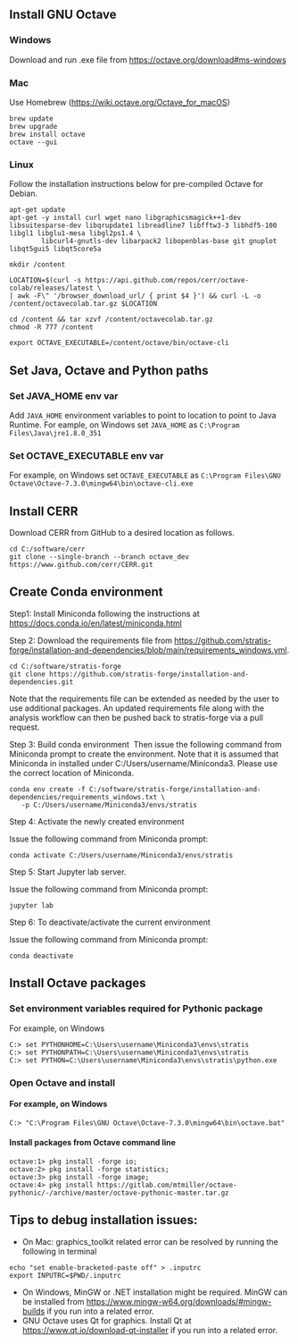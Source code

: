 ## Install GNU Octave

### Windows
Download and run .exe file from https://octave.org/download#ms-windows
### Mac
Use Homebrew (https://wiki.octave.org/Octave_for_macOS)
```
brew update
brew upgrade
brew install octave
octave --gui
```
### Linux
Follow the installation instructions below for pre-compiled Octave for Debian.
```
apt-get update
apt-get -y install curl wget nano libgraphicsmagick++1-dev libsuitesparse-dev libqrupdate1 libreadline7 libfftw3-3 libhdf5-100 libgl1 libglu1-mesa libgl2ps1.4 \
        libcurl4-gnutls-dev libarpack2 libopenblas-base git gnuplot libqt5gui5 libqt5core5a

mkdir /content

LOCATION=$(curl -s https://api.github.com/repos/cerr/octave-colab/releases/latest \
| awk -F\" '/browser_download_url/ { print $4 }') && curl -L -o /content/octavecolab.tar.gz $LOCATION
 
cd /content && tar xzvf /content/octavecolab.tar.gz
chmod -R 777 /content

export OCTAVE_EXECUTABLE=/content/octave/bin/octave-cli
```
## Set Java, Octave and Python paths
### Set JAVA_HOME env var
Add `JAVA_HOME` environment variables to point to location to point to Java Runtime. For eample, on Windows set `JAVA_HOME` as `C:\Program Files\Java\jre1.8.0_351` 

### Set OCTAVE_EXECUTABLE env var
For example, on Windows set `OCTAVE_EXECUTABLE` as `C:\Program Files\GNU Octave\Octave-7.3.0\mingw64\bin\octave-cli.exe`

## Install CERR
Download CERR from GitHub to a desired location as follows.
```
cd C:/software/cerr
git clone --single-branch --branch octave_dev https://www.github.com/cerr/CERR.git
```

## Create Conda environment 

Step1: Install Miniconda following the instructions at https://docs.conda.io/en/latest/miniconda.html

Step 2: Download the requirements file from https://github.com/stratis-forge/installation-and-dependencies/blob/main/requirements_windows.yml. 
```
cd C:/software/stratis-forge
git clone https://github.com/stratis-forge/installation-and-dependencies.git
```
Note that the requirements file can be extended as needed by the user to use additional packages. An updated requirements file along with the analysis workflow can then be pushed back to stratis-forge via a pull request.

Step 3: Build conda environment 
Then issue the following command from Miniconda prompt to create the environment. Note that it is assumed that Miniconda in installed under C:/Users/username/Miniconda3. Please use the correct location of Miniconda.
```
conda env create -f C:/software/stratis-forge/installation-and-dependencies/requirements_windows.txt \
   -p C:/Users/username/Miniconda3/envs/stratis
```

Step 4: Activate the newly created environment

Issue the following command from Miniconda prompt:
```
conda activate C:/Users/username/Miniconda3/envs/stratis
```

Step 5: Start Jupyter lab server.

Issue the following command from Miniconda prompt:
```
jupyter lab
```

Step 6: To deactivate/activate the current environment

Issue the following command from Miniconda prompt:
```
conda deactivate
```

## Install Octave packages

### Set environment variables required for Pythonic package
For example, on Windows
```
C:> set PYTHONHOME=C:\Users\username\Miniconda3\envs\stratis
C:> set PYTHONPATH=C:\Users\username\Miniconda3\envs\stratis
C:> set PYTHON=C:\Users\username\Miniconda3\envs\stratis\python.exe
```

### Open Octave and install
#### For example, on Windows
`C:> "C:\Program Files\GNU Octave\Octave-7.3.0\mingw64\bin\octave.bat" `
#### Install packages from Octave command line
```
octave:1> pkg install -forge io;
octave:2> pkg install -forge statistics; 
octave:3> pkg install -forge image;
octave:4> pkg install https://gitlab.com/mtmiller/octave-pythonic/-/archive/master/octave-pythonic-master.tar.gz
```


## Tips to debug installation issues:
* On Mac: graphics_toolkit related error can be resolved by running the following in terminal
```
echo "set enable-bracketed-paste off" > .inputrc
export INPUTRC=$PWD/.inputrc
```
* On Windows, MinGW or .NET installation might be required. MinGW can be installed from https://www.mingw-w64.org/downloads/#mingw-builds if you run into a related error. 
* GNU Octave uses Qt for graphics. Install Qt at https://www.qt.io/download-qt-installer if you run into a related error.

